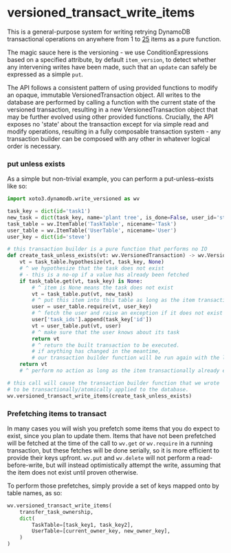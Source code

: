 # versioned_transact_write_items

This is a general-purpose system for writing retrying DynamoDB
transactional operations on anywhere from 1 to
[25](https://docs.aws.amazon.com/amazondynamodb/latest/developerguide/Limits.html#limits-dynamodb-transactions)
items as a pure function.

The magic sauce here is the versioning - we use ConditionExpressions
based on a specified attribute, by default `item_version`, to detect
whether any intervening writes have been made, such that an `update`
can safely be expressed as a simple `put`.

The API follows a consistent pattern of using provided functions to
modify an opaque, immutable VersionedTransaction object. All writes to
the database are performed by calling a function with the current
state of the versioned transaction, resulting in a new
VersionedTransaction object that may be further evolved using other
provided functions. Crucially, the API exposes no 'state' about the
transaction except for via simple read and modify operations,
resulting in a fully composable transaction system - any transaction
builder can be composed with any other in whatever logical order is
necessary.

### put unless exists

As a simple but non-trivial example, you can perform a put-unless-exists like so:

```python
import xoto3.dynamodb.write_versioned as wv

task_key = dict(id='task1')
new_task = dict(task_key, name='plant tree', is_done=False, user_id='steve')
task_table = wv.ItemTable('TaskTable', nicename='Task')
user_table = wv.ItemTable('UserTable', nicename='User')
user_key = dict(id='steve')

# this transaction builder is a pure function that performs no IO
def create_task_unless_exists(vt: wv.VersionedTransaction) -> wv.VersionedTransaction:
    vt = task_table.hypothesize(vt, task_key, None)
    # ^ we hypothesize that the task does not exist
    # - this is a no-op if a value has already been fetched
    if task_table.get(vt, task_key) is None:
        # ^ item is None means the task does not exist
        vt = task_table.put(vt, new_task)
        # ^ put this item into this table as long as the item transactionally does not exist
        user = user_table.require(vt, user_key)
        # ^ fetch the user and raise an exception if it does not exist
        user['task_ids'].append(task_key['id'])
        vt = user_table.put(vt, user)
        # ^ make sure that the user knows about its task
        return vt
        # ^ return the built transaction to be executed.
        # if anything has changed in the meantime,
        # our transaction builder function will be run again with the latest data.
    return vt
    # ^ perform no action as long as the item transactionally already exists

# this call will cause the transaction builder function that we wrote
# to be transactionally/atomically applied to the database.
wv.versioned_transact_write_items(create_task_unless_exists)
```

### Prefetching items to transact

In many cases you will wish you prefetch some items that you do expect
to exist, since you plan to update them. Items that have not been
prefetched will be fetched at the time of the call to `wv.get` or
`wv.require` in a running transaction, but these fetches will be done
serially, so it is more efficient to provide their keys
upfront. `wv.put` and `wv.delete` will not perform a
read-before-write, but will instead optimistically attempt the write,
assuming that the item does not exist until proven otherwise.

To perform those prefetches, simply provide a set of keys mapped onto
by table names, as so:

```python
wv.versioned_transact_write_items(
    transfer_task_ownership,
    dict(
        TaskTable=[task_key1, task_key2],
        UserTable=[current_owner_key, new_owner_key],
    )
)
```
